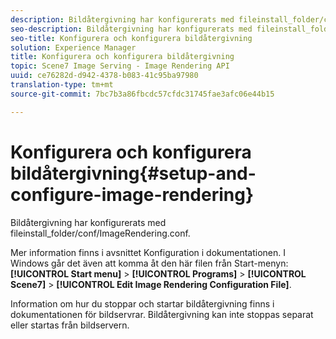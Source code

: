 ```yaml
---
description: Bildåtergivning har konfigurerats med fileinstall_folder/conf/ImageRendering.conf.
seo-description: Bildåtergivning har konfigurerats med fileinstall_folder/conf/ImageRendering.conf.
seo-title: Konfigurera och konfigurera bildåtergivning
solution: Experience Manager
title: Konfigurera och konfigurera bildåtergivning
topic: Scene7 Image Serving - Image Rendering API
uuid: ce76282d-d942-4378-b083-41c95ba97980
translation-type: tm+mt
source-git-commit: 7bc7b3a86fbcdc57cfdc31745fae3afc06e44b15

---
```



# Konfigurera och konfigurera bildåtergivning{#setup-and-configure-image-rendering}

Bildåtergivning har konfigurerats med fileinstall_folder/conf/ImageRendering.conf.

Mer information finns i avsnittet Konfiguration i dokumentationen. I Windows går det även att komma åt den här filen från Start-menyn: **[!UICONTROL Start menu]** > **[!UICONTROL Programs]** > **[!UICONTROL Scene7]** > **[!UICONTROL Edit Image Rendering Configuration File]**.

Information om hur du stoppar och startar bildåtergivning finns i dokumentationen för bildservrar. Bildåtergivning kan inte stoppas separat eller startas från bildservern.
